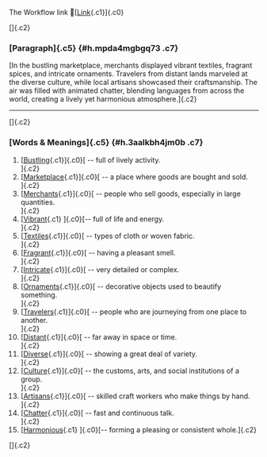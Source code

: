 The Workflow link
👏[[Link](https://www.google.com/url?q=http://www.google.com&sa=D&source=editors&ust=1760098771568278&usg=AOvVaw0ojfilRGXNpi56lo_7mSGl){.c1}]{.c0}

[]{.c2}

### [Paragraph]{.c5} {#h.mpda4mgbgq73 .c7}

[In the bustling marketplace, merchants displayed vibrant textiles,
fragrant spices, and intricate ornaments. Travelers from distant lands
marveled at the diverse culture, while local artisans showcased their
craftsmanship. The air was filled with animated chatter, blending
languages from across the world, creating a lively yet harmonious
atmosphere.]{.c2}

------------------------------------------------------------------------

[]{.c2}

### [Words & Meanings]{.c5} {#h.3aalkbh4jm0b .c7}

1.  [[Bustling](https://www.google.com/url?q=http://www.google.com&sa=D&source=editors&ust=1760098771569942&usg=AOvVaw3dkxSFALKYygy7K6PIIYzD){.c1}]{.c0}[ --
    full of lively activity.\
    ]{.c2}
2.  [[Marketplace](https://www.google.com/url?q=http://www.google.com&sa=D&source=editors&ust=1760098771570357&usg=AOvVaw2Jwq1_sRnUKqZoHq4UQQpJ){.c1}]{.c0}[ --
    a place where goods are bought and sold.\
    ]{.c2}
3.  [[Merchants](https://www.google.com/url?q=http://www.google.com&sa=D&source=editors&ust=1760098771570798&usg=AOvVaw0RKwxgmoKTKq0VkM0ryrG7){.c1}]{.c0}[ --
    people who sell goods, especially in large quantities.\
    ]{.c2}
4.  [[Vibrant](https://www.google.com/url?q=http://www.google.com&sa=D&source=editors&ust=1760098771571175&usg=AOvVaw0HKHrDs1OMY5oEmbRVYwcZ){.c1}
    ]{.c0}[-- full of life and energy.\
    ]{.c2}
5.  [[Textiles](https://www.google.com/url?q=http://www.google.com&sa=D&source=editors&ust=1760098771571430&usg=AOvVaw3gJh8_qnWKC8fc2Lek4QPV){.c1}]{.c0}[ --
    types of cloth or woven fabric.\
    ]{.c2}
6.  [[Fragrant](https://www.google.com/url?q=http://www.google.com&sa=D&source=editors&ust=1760098771571885&usg=AOvVaw37Z-ZqAbuywUJ56Vs7Iidp){.c1}]{.c0}[ --
    having a pleasant smell.\
    ]{.c2}
7.  [[Intricate](https://www.google.com/url?q=http://www.google.com&sa=D&source=editors&ust=1760098771572230&usg=AOvVaw3OqeMX5WHF2FVAiJz8rNiy){.c1}]{.c0}[ --
    very detailed or complex.\
    ]{.c2}
8.  [[Ornaments](https://www.google.com/url?q=http://www.google.com&sa=D&source=editors&ust=1760098771572580&usg=AOvVaw2LmHDEWMpnI-89xJpG8AJn){.c1}]{.c0}[ --
    decorative objects used to beautify something.\
    ]{.c2}
9.  [[Travelers](https://www.google.com/url?q=http://www.google.com&sa=D&source=editors&ust=1760098771573011&usg=AOvVaw29uZDMK6vaPmt_GFxKSzgl){.c1}]{.c0}[ --
    people who are journeying from one place to another.\
    ]{.c2}
10. [[Distant](https://www.google.com/url?q=http://www.google.com&sa=D&source=editors&ust=1760098771573448&usg=AOvVaw0KUwvbQF7cBGmfQCya-Tdo){.c1}]{.c0}[ --
    far away in space or time.\
    ]{.c2}
11. [[Diverse](https://www.google.com/url?q=http://www.google.com&sa=D&source=editors&ust=1760098771573854&usg=AOvVaw3nQYL5BVD8Ai8Y1REpDCuR){.c1}]{.c0}[ --
    showing a great deal of variety.\
    ]{.c2}
12. [[Culture](https://www.google.com/url?q=http://www.google.com&sa=D&source=editors&ust=1760098771574176&usg=AOvVaw0EUV8sFUSAzicEersVLS7v){.c1}]{.c0}[ --
    the customs, arts, and social institutions of a group.\
    ]{.c2}
13. [[Artisans](https://www.google.com/url?q=http://www.google.com&sa=D&source=editors&ust=1760098771574585&usg=AOvVaw3LYc1kt9ijYgPOz5v2kOpp){.c1}]{.c0}[ --
    skilled craft workers who make things by hand.\
    ]{.c2}
14. [[Chatter](https://www.google.com/url?q=http://www.google.com&sa=D&source=editors&ust=1760098771574864&usg=AOvVaw2MhlzxfNXVhZFpFNHKjQD9){.c1}]{.c0}[ --
    fast and continuous talk.\
    ]{.c2}
15. [[Harmonious](https://www.google.com/url?q=http://www.google.com&sa=D&source=editors&ust=1760098771575138&usg=AOvVaw0B5LgRq2tIA4sK12K9WXgI){.c1}
    ]{.c0}[-- forming a pleasing or consistent whole.]{.c2}

[]{.c2}
